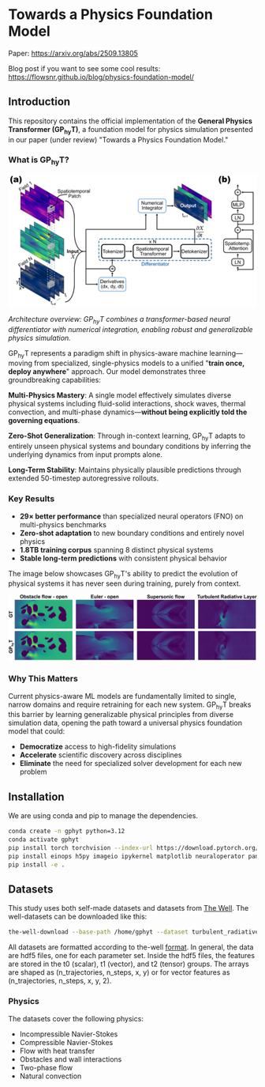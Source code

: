 # Towards a Physics Foundation Model

Paper: https://arxiv.org/abs/2509.13805

Blog post if you want to see some cool results: https://flowsnr.github.io/blog/physics-foundation-model/

## Introduction

This repository contains the official implementation of the **General Physics Transformer (GP<sub>hy</sub>T)**, a foundation model for physics simulation presented in our paper (under review) "Towards a Physics Foundation Model."

### What is GP<sub>hy</sub>T?

<img src="images/arch.png" width="800" alt="GP<sub>hy</sub>T Architecture">

*Architecture overview: GP<sub>hy</sub>T combines a transformer-based neural differentiator with numerical integration, enabling robust and generalizable physics simulation.*

GP<sub>hy</sub>T represents a paradigm shift in physics-aware machine learning—moving from specialized, single-physics models to a unified "**train once, deploy anywhere**" approach. Our model demonstrates three groundbreaking capabilities:

**Multi-Physics Mastery**: A single model effectively simulates diverse physical systems including fluid-solid interactions, shock waves, thermal convection, and multi-phase dynamics—**without being explicitly told the governing equations**.

**Zero-Shot Generalization**: Through in-context learning, GP<sub>hy</sub>T adapts to entirely unseen physical systems and boundary conditions by inferring the underlying dynamics from input prompts alone.

**Long-Term Stability**: Maintains physically plausible predictions through extended 50-timestep autoregressive rollouts.

### Key Results

- **29× better performance** than specialized neural operators (FNO) on multi-physics benchmarks
- **Zero-shot adaptation** to new boundary conditions and entirely novel physics
- **1.8TB training corpus** spanning 8 distinct physical systems
- **Stable long-term predictions** with consistent physical behavior

The image below showcases GP<sub>hy</sub>T's ability to predict the evolution of physical systems it has never seen during training, purely from context.

<img src="images/result.png" width="800" alt="GP<sub>hy</sub>T generalization capabilities">


### Why This Matters

Current physics-aware ML models are fundamentally limited to single, narrow domains and require retraining for each new system. GP<sub>hy</sub>T breaks this barrier by learning generalizable physical principles from diverse simulation data, opening the path toward a universal physics foundation model that could:

- **Democratize** access to high-fidelity simulations
- **Accelerate** scientific discovery across disciplines
- **Eliminate** the need for specialized solver development for each new problem

## Installation

We are using conda and pip to manage the dependencies.

```bash
conda create -n gphyt python=3.12
conda activate gphyt
pip install torch torchvision --index-url https://download.pytorch.org/whl/cu128
pip install einops h5py imageio ipykernel matplotlib neuraloperator pandas the-well wandb dotenv torchtnt pytest
pip install -e .
```

## Datasets

This study uses both self-made datasets and datasets from [The Well](https://polymathic-ai.org/the_well/).
The well-datasets can be downloaded like this:

```bash
the-well-download --base-path /home/gphyt --dataset turbulent_radiative_layer_2D
```

All datasets are formatted according to the-well [format](https://polymathic-ai.org/the_well/data_format/).
In general, the data are hdf5 files, one for each parameter set.
Inside the hdf5 files, the features are stored in the t0 (scalar), t1 (vector), and t2 (tensor) groups.
The arrays are shaped as (n_trajectories, n_steps, x, y) or for vector features as (n_trajectories, n_steps, x, y, 2).

### Physics

The datasets cover the following physics:

- Incompressible Navier-Stokes
- Compressible Navier-Stokes
- Flow with heat transfer
- Obstacles and wall interactions
- Two-phase flow
- Natural convection
